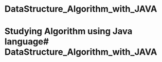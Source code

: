 # DataStructure_Algorithm_with_JAVA

<h1> Studying Algorithm using Java language# DataStructure_Algorithm_with_JAVA
